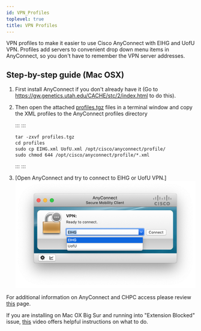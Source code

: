 ```yaml
---
id: VPN_Profiles
toplevel: true
title: VPN Profiles
---
```


VPN profiles to make it easier to use Cisco AnyConnect with EIHG and
UofU VPN. Profiles add servers to convenient drop down menu items in
AnyConnect, so you don't have to remember the VPN server addresses.

## Step-by-step guide (Mac OSX)

1.  First install AnyConnect if you don't already have it (Go to
    <https://gw.genetics.utah.edu/CACHE/stc/2/index.html> to do this).

2.  Then open the
    attached [profiles.tgz](/attachments/5963998/5963999.tgz) files in a
    terminal window and copy the XML profiles to the AnyConnect profiles
    directory

    :::
    :::
    ```
    tar -zxvf profiles.tgz
    cd profiles
    sudo cp EIHG.xml UofU.xml /opt/cisco/anyconnect/profile/
    sudo chmod 644 /opt/cisco/anyconnect/profile/*.xml
    ```
    :::
    :::

3.  [Open AnyConnect and try to connect to EIHG or UofU
    VPN.]
    ![](/attachments/5963998/5964226.png)

For additional information on AnyConnect and CHPC access please
review [this](https://uofu.service-now.com/it?id=uu_kb_article&sys_id=3cf34fa5d5558900023cf36e22818368)
page.

If you are installing on Mac OX Big Sur and running into "Extension Blocked"
issue, [this](https://www.youtube.com/watch?v=nA92mMv8bTA)
video offers helpful instructions on what to do.
